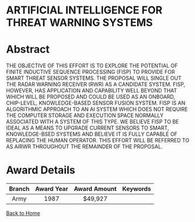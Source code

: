 
ARTIFICIAL INTELLIGENCE FOR THREAT WARNING SYSTEMS
==================================================

# Abstract


THE OBJECTIVE OF THIS EFFORT IS TO EXPLORE THE POTENTIAL OF FINITE INDUCTIVE SEQUENCE PROCESSING (FISP) TO PROVIDE FOR SMART THREAT SENSOR SYSTEMS. THE PROPOSAL WILL SINGLE OUT THE RADAR WARNING RECEIVER (RWR) AS A CANDIDATE SYSTEM. FISP, HOWEVER, HAS APPLICATION AND CAPABILITY WELL BEYOND THAT WHICH WILL BE PROPOSED AND COULD BE USED AS AN ONBOARD, CHIP-LEVEL, KNOWLEDGE-BASED SENSOR FUSION SYSTEM. FISP IS AN ALGORITHMIC APPROACH TO AN AI SYSTEM WHICH DOES NOT REQUIRE THE COMPUTER STORAGE AND EXECUTION SPACE NORMALLY ASSOCIATED WITH A SYSTEM OF THIS TYPE. WE BELIEVE FISP TO BE IDEAL AS A MEANS TO UPGRADE CURRENT SENSORS TO SMART, KNOWLEDGE-BSED SYSTEMS AND BELIEVE IT IS FULLY CAPABLE OF REPLACING THE HUMAN OPERATOR. THIS EFFORT WILL BE REFERRED TO AS AIRWR THROUGHOUT THE REMAINDER OF THE PROPOSAL.  

# Award Details

|Branch|Award Year|Award Amount|Keywords|
| :---: | :---: | :---: | :---: |
|Army|1987|$49,927||
  
  


[Back to Home](https://github.com/chrischow/dod_sbir_awards/Reports/CC/#892)